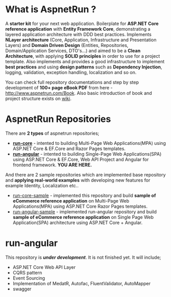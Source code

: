# What is AspnetRun ?
A **starter kit** for your next web application. Boilerplate for **ASP.NET Core reference application** with **Entity Framework Core**, demonstrating a layered application architecture with DDD best practices. Implements **NLayer architecture** (Core, Application, Infrastructure and Presentation Layers) and **Domain Driven Design** (Entities, Repositories, Domain/Application Services, DTO's...) 
and aimed to be a **Clean Architecture**, with applying **SOLID principles** in order to use for a project template. 
Also implements and provides a good infrastructure to implement **best practices** and using **design patterns** such as **Dependency Injection**, logging, validation, exception handling, localization and so on.

You can check full repository documentations and step by step development of **100+ page eBook PDF** from here - http://www.aspnetrun.com/Book. Also basic introduction of book and project structure exists on [wiki](https://github.com/aspnetrun/run-core/wiki). 

# AspnetRun Repositories
There are **2 types** of aspnetrun repositories;
* **[run-core](https://github.com/aspnetrun/run-core)** - intented to building Multi-Page Web Applications(MPA) using ASP.NET Core & EF.Core and Razor Pages templates. 
* **[run-angular](https://github.com/aspnetrun/run-angular)** - intented to building Single-Page Web Applications(SPA) using ASP.NET Core & EF.Core, Web API Project and Angular for frontend framework. **YOU ARE HERE.**

And there are 2 sample repositories which are implemented base repository and **applying real-world examples** with developing new features for example Identity, Localization etc..
* [run-core-sample](https://github.com/aspnetrun/run-core-sample) - implemented this repository and build **sample of eCommerce reference application** on Multi-Page Web Applications(MPA) using ASP.NET Core Razor Pages templates.
* [run-angular-sample](https://github.com/aspnetrun/run-angular-sample) - implemented run-angular repository and build **sample of eCommerce reference application** on Single Page Web Application(SPA) architecture using ASP.NET Core + Angular.

# run-angular
This repository is ***under development***. It is not finished yet.
It will include;

* ASP.NET Core Web API Layer
* CQRS pattern
* Event Sourcing
* Implementation of MedatR, Autofac, FluentValidator, AutoMapper
* swagger
